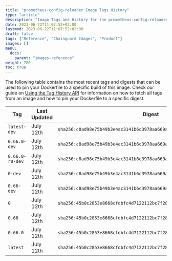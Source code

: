```yaml
---
title: "prometheus-config-reloader Image Tags History"
type: "article"
description: "Image Tags and History for the prometheus-config-reloader Chainguard Image"
date: 2023-06-22T11:07:52+02:00
lastmod: 2023-06-22T11:07:52+02:00
draft: false
tags: ["Reference", "Chainguard Images", "Product"]
images: []
menu:
  docs:
    parent: "images-reference"
weight: 700
toc: true
---
```


The following table contains the most recent tags and digests that can be used to pin your Dockerfile to a specific build of this image. Check our guide on [Using the Tag History API](/chainguard/chainguard-images/using-the-tag-history-api/) for information on how to fetch all tags from an image and how to pin your Dockerfile to a specific digest.

| Tag             | Last Updated | Digest                                                                    |
|-----------------|--------------|---------------------------------------------------------------------------|
| `latest-dev`    | July 12th    | `sha256:c8ad98e75b49b3e4ac3141b6c3978aa669aab64de085323f98f9c5cb56bedaa1` |
| `0.66.0-dev`    | July 12th    | `sha256:c8ad98e75b49b3e4ac3141b6c3978aa669aab64de085323f98f9c5cb56bedaa1` |
| `0.66.0-r0-dev` | July 12th    | `sha256:c8ad98e75b49b3e4ac3141b6c3978aa669aab64de085323f98f9c5cb56bedaa1` |
| `0-dev`         | July 12th    | `sha256:c8ad98e75b49b3e4ac3141b6c3978aa669aab64de085323f98f9c5cb56bedaa1` |
| `0.66-dev`      | July 12th    | `sha256:c8ad98e75b49b3e4ac3141b6c3978aa669aab64de085323f98f9c5cb56bedaa1` |
| `0`             | July 12th    | `sha256:45b0c2853e8668cfdbfc4d7122112bc7f28dceb1fd6f733a4e5b2fc1db14a315` |
| `0.66`          | July 12th    | `sha256:45b0c2853e8668cfdbfc4d7122112bc7f28dceb1fd6f733a4e5b2fc1db14a315` |
| `0.66.0`        | July 12th    | `sha256:45b0c2853e8668cfdbfc4d7122112bc7f28dceb1fd6f733a4e5b2fc1db14a315` |
| `latest`        | July 12th    | `sha256:45b0c2853e8668cfdbfc4d7122112bc7f28dceb1fd6f733a4e5b2fc1db14a315` |
